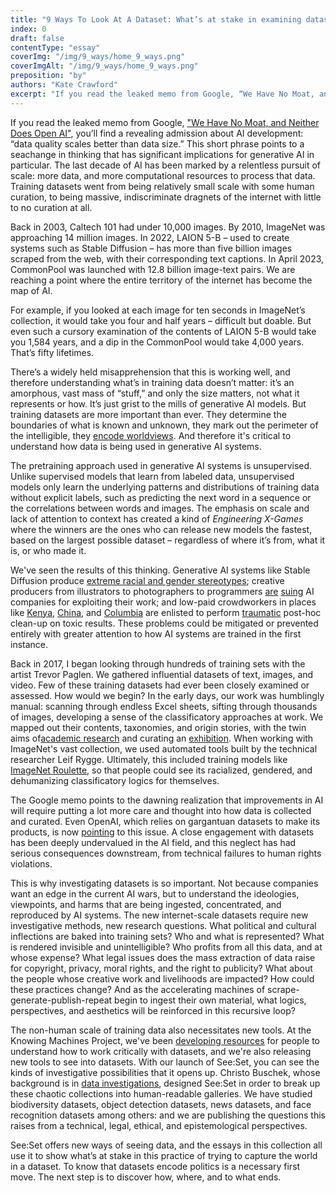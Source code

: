 ```yaml
---
title: "9 Ways To Look At A Dataset: What’s at stake in examining datasets?"
index: 0
draft: false
contentType: "essay"
coverImg: "/img/9_ways/home_9_ways.png"
coverImgAlt: "/img/9_ways/home_9_ways.png"
preposition: "by"
authors: "Kate Crawford"
excerpt: "If you read the leaked memo from Google, “We Have No Moat, and Neither Does Open AI”, you’ll find a revealing admission about AI development: “data quality scales better than data size.” This short phrase points to a seachange in thinking that has significant implications for generative AI in particular"
---
```


If you read the leaked memo from Google, ["We Have No Moat, and Neither Does Open AI"](https://www.semianalysis.com/p/google-we-have-no-moat-and-neither), you’ll find a revealing admission about AI development: “data quality scales better than data size.” This short phrase points to a seachange in thinking that has significant implications for generative AI in particular. The last decade of AI has been marked by a relentless pursuit of scale: more data, and more computational resources to process that data. Training datasets went from being relatively small scale with some human curation, to being massive, indiscriminate dragnets of the internet with little to no curation at all.    

Back in 2003, Caltech 101 had under 10,000 images. By 2010, ImageNet was approaching 14 million images. In 2022, LAION 5-B – used to create systems such as Stable Diffusion – has more than five billion images scraped from the web, with their corresponding text captions. In April 2023, CommonPool was launched with 12.8 billion image-text pairs. We are reaching a point where the entire territory of the internet has become the map of AI. 

For example, if you looked at each image for ten seconds in ImageNet’s collection, it would take you four and half years – difficult but doable. But even such a cursory examination of the contents of LAION 5-B would take you 1,584 years, and a dip in the CommonPool would take 4,000 years. That’s fifty lifetimes.    

There’s a widely held misapprehension that this is working well, and therefore understanding what’s in training data doesn’t matter: it’s an amorphous, vast mass of “stuff,” and only the size matters, not what it represents or how. It’s just grist to the mills of generative AI models. But training datasets are more important than ever. They determine the boundaries of what is known and unknown, they mark out the perimeter of the intelligible, they [encode worldviews](https://excavating.ai/). And therefore it's critical to understand how data is being used in generative AI systems.   

The pretraining approach used in generative AI systems is unsupervised. Unlike supervised models that learn from labeled data, unsupervised models only learn the underlying patterns and distributions of training data without explicit labels, such as predicting the next word in a sequence or the correlations between words and images. The emphasis on scale and lack of attention to context has created a kind of *Engineering X-Games* where the winners are the ones who can release new models the fastest, based on the largest possible dataset – regardless of where it’s from, what it is, or who made it. 
   
We've seen the results of this thinking. Generative AI systems like Stable Diffusion produce [extreme racial and gender stereotypes](https://www.bloomberg.com/graphics/2023-generative-ai-bias); creative producers from illustrators to photographers to programmers [are](https://copyrightlately.com/pdfviewer/getty-images-v-stability-ai-complaint) [suing](https://stablediffusionlitigation.com/pdf/00201/1-1-stable-diffusion-complaint.pdf) AI companies for exploiting their work; and low-paid crowdworkers in places like [Kenya](https://time.com/6247678/openai-chatgpt-kenya-workers/), [China](https://www.andrew.cmu.edu/user/hongs/files/GJAA2021_AILabor.pdf), and [Columbia](https://time.com/6231625/tiktok-teleperformance-colombia-investigation/) are enlisted to perform [traumatic](https://time.com/6275995/chatgpt-facebook-african-workers-union/) post-hoc clean-up on toxic results. These problems could be mitigated or prevented entirely with greater attention to how AI systems are trained in the first instance.    

Back in 2017, I began looking through hundreds of training sets with the artist Trevor Paglen. We gathered influential datasets of text, images, and video. Few of these training datasets had ever been closely examined or assessed. How would we begin? In the early days, our work was humblingly manual: scanning through endless Excel sheets, sifting through thousands of images, developing a sense of the classificatory approaches at work. We mapped out their contents, taxonomies, and origin stories, with the twin aims of[academic research](https://excavating.ai/) and curating an [exhibition](https://www.fondazioneprada.org/project/training-humans/?lang=en). When working with ImageNet's vast collection, we used automated tools built by the technical researcher Leif Rygge. Ultimately, this included training models like [ImageNet Roulette](https://www.nytimes.com/2019/09/20/arts/design/imagenet-trevor-paglen-ai-facial-recognition.html), so that people could see its racialized, gendered, and dehumanizing classificatory logics for themselves.  

The Google memo points to the dawning realization that improvements in AI will require putting a lot more care and thought into how data is collected and curated. Even OpenAI, which relies on gargantuan datasets to make its products, is now [pointing](https://twitter.com/gdb/status/1622683988736479232) to this issue. A close engagement with datasets has been deeply undervalued in the AI field, and this neglect has had serious consequences downstream, from technical failures to human rights violations. 

This is why investigating datasets is so important. Not because companies want an edge in the current AI wars, but to understand the ideologies, viewpoints, and harms that are being ingested, concentrated, and reproduced by AI systems. The new internet-scale datasets require new investigative methods, new research questions. What political and cultural inflections are baked into training sets? Who and what is represented? What is rendered invisible and unintelligible? Who profits from all this data, and at whose expense? What legal issues does the mass extraction of data raise for copyright, privacy, moral rights, and the right to publicity? What about the people whose creative work and livelihoods are impacted? How could these practices change? And as the accelerating machines of scrape-generate-publish-repeat begin to ingest their own material, what logics, perspectives, and aesthetics will be reinforced in this recursive loop?   

The non-human scale of training data also necessitates new tools. At the Knowing Machines Project, we've been [developing resources](https://knowingmachines.org/critical-field-guide) for people to understand how to work critically with datasets, and we're also releasing new tools to see into datasets. With our launch of See:Set, you can see the kinds of investigative possibilities that it opens up. Christo Buschek, whose background is in [data investigations](https://www.pulitzer.org/winners/megha-rajagopalan-alison-killing-and-christo-buschek-buzzfeed-news), designed See:Set in order to break up these chaotic collections into human-readable galleries. We have studied biodiversity datasets, object detection datasets, news datasets, and face recognition datasets among others: and we are publishing the questions this raises from a technical, legal, ethical, and epistemological perspectives.   

See:Set offers new ways of seeing data, and the essays in this collection all use it to show what’s at stake in this practice of trying to capture the world in a dataset. To know that datasets encode politics is a necessary first move. The next step is to discover how, where, and to what ends. 